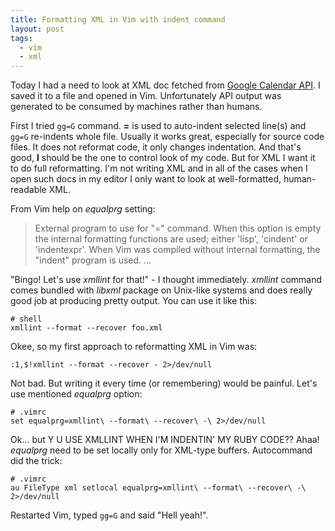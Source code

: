 ```yaml
---
title: Formatting XML in Vim with indent command
layout: post
tags:
  - vim
  - xml
---
```


Today I had a need to look at XML doc fetched from [Google Calendar API](http://code.google.com/apis/calendar/data/2.0/developers_guide.html). I saved it to a file and opened in Vim. Unfortunately API output was generated to be consumed by machines rather than humans.

First I tried `gg=G` command. **=** is used to auto-indent selected line(s) and `gg=G` re-indents whole file. Usually it works great, especially for source code files. It does not reformat code, it only changes indentation. And that's good, **I** should be the one to control look of my code. But for XML I want it to do full reformatting. I'm not writing XML and in all of the cases when I open such docs in my editor I only want to look at well-formatted, human-readable XML.

From Vim help on _equalprg_ setting:

> External program to use for "=" command.  When this option is empty
> the internal formatting functions are used; either 'lisp', 'cindent'
> or 'indentexpr'.  When Vim was compiled without internal formatting,
> the "indent" program is used.
> ...

"Bingo! Let's use _xmllint_ for that!" - I thought immediately. _xmllint_ command comes bundled with _libxml_ package on Unix-like systems and does really good job at producing pretty output. You can use it like this:

    # shell
    xmllint --format --recover foo.xml

Okee, so my first approach to reformatting XML in Vim was:

    :1,$!xmllint --format --recover - 2>/dev/null

Not bad. But writing it every time (or remembering) would be painful. Let's use mentioned _equalprg_ option:

    # .vimrc
    set equalprg=xmllint\ --format\ --recover\ -\ 2>/dev/null

Ok... but Y U USE XMLLINT WHEN I'M INDENTIN' MY RUBY CODE?? Ahaa! _equalprg_ need to be set locally only for XML-type buffers. Autocommand did the trick:

    # .vimrc
    au FileType xml setlocal equalprg=xmllint\ --format\ --recover\ -\ 2>/dev/null

Restarted Vim, typed `gg=G` and said "Hell yeah!".
